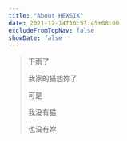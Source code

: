 ```yaml
---
title: "About HEXSIX"
date: 2021-12-14T16:57:45+08:00
excludeFromTopNav: false
showDate: false
---
```


> 下雨了
> 
> 我家的猫想妳了
>
> 可是
>
> 我没有猫
>
> 也没有妳
